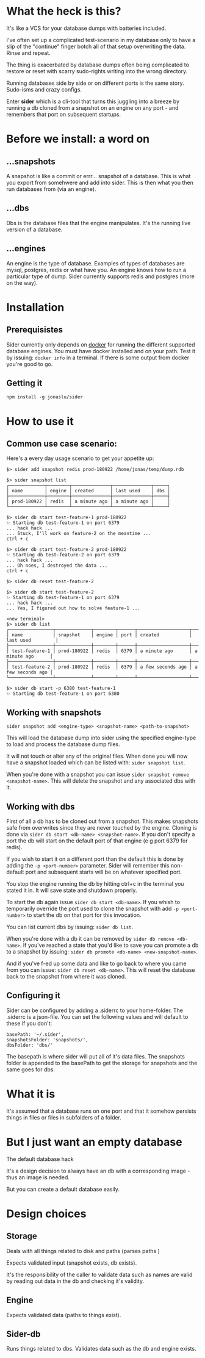# What the heck is this?
It's like a VCS for your database dumps with batteries included.

I've often set up a complicated test-scenario
in my database only to have a slip of the "continue"
finger botch all of that setup overwriting the data.
Rinse and repeat.

The thing is exacerbated by database dumps often being
complicated to restore or reset with scarry sudo-rights
writing into the wrong directory.

Running databases side by side or on different ports is the same story.
Sudo-isms and crazy configs.

Enter **sider** which is a cli-tool that turns this juggling into a breeze by
running a db cloned from a snapshot on an engine on any
port - and remembers that port on subsequent startups.

# Before we install: a word on

## ...snapshots
A snapshot is like a commit or errr... snapshot
of a database. This is what you export from somehwere and add into sider.
This is then what you then run databases from (via an engine).

## ...dbs
Dbs is the database files that the engine manipulates.
It's the running live version of a database.

## ...engines
An engine is the type of database.
Examples of types of databases are mysql, postgres, redis or what have you.
An engine knows how to run a particular type of dump. Sider currently
supports redis and postgres (more on the way).

# Installation

## Prerequisistes
Sider currently only depends on [docker](https://www.docker.com/) for running the different
supported database engines. You must have docker installed
and on your path. Test it by issuing: `docker info` in  a terminal.
If there is some output from docker you're good to go.

## Getting it
`npm install -g jonaslu/sider`

# How to use it

## Common use case scenario:
Here's a every day usage scenario to get your appetite up:

```
$> sider add snapshot redis prod-180922 /home/jonas/temp/dump.rdb

$> sider snapshot list
┌─────────────┬────────┬──────────────┬──────────────┬─────┐
│ name        │ engine │ created      │ last used    │ dbs │
├─────────────┼────────┼──────────────┼──────────────┼─────┤
│ prod-180922 │ redis  │ a minute ago │ a minute ago │     │
└─────────────┴────────┴──────────────┴──────────────┴─────┘

$> sider db start test-feature-1 prod-180922
✨ Starting db test-feature-1 on port 6379
... hack hack ...
... Stuck, I'll work on feature-2 on the meantime ...
ctrl + c

$> sider db start test-feature-2 prod-180922
✨ Starting db test-feature-2 on port 6379
... hack hack ...
... Oh noes, I destroyed the data ...
ctrl + c

$> sider db reset test-feature-2

$> sider db start test-feature-2
✨ Starting db test-feature-1 on port 6379
... hack hack ...
... Yes, I figured out how to solve feature-1 ...

<new terminal>
$> sider db list
┌────────────────┬─────────────┬────────┬──────┬───────────────────┬───────────────────┐
│ name           │ snapshot    │ engine │ port │ created           │ last used         │
├────────────────┼─────────────┼────────┼──────┼───────────────────┼───────────────────┤
│ test-feature-1 │ prod-180922 │ redis  │ 6379 │ a minute ago      │ a minute ago      │
├────────────────┼─────────────┼────────┼──────┼───────────────────┼───────────────────┤
│ test-feature-2 │ prod-180922 │ redis  │ 6379 │ a few seconds ago │ a few seconds ago │
└────────────────┴─────────────┴────────┴──────┴───────────────────┴───────────────────┘

$> sider db start -p 6380 test-feature-1
✨ Starting db test-feature-1 on port 6380
```

## Working with snapshots

`sider snapshot add <engine-type> <snapshot-name> <path-to-snapshot>`

This will load the database dump into sider using the specified engine-type
to load and process the database dump files.

It will not touch or alter any of the original files. When done you will
now have a snapshot loaded which can be listed with: `sider snapshot list`.

When you're done with a snapshot you can issue
`sider snapshot remove <snapshot-name>`. This will delete the
snapshot and any associated dbs with it.

## Working with dbs
First of all a db has to be cloned out from a snapshot. This makes snapshots
safe from overwrites since they are never touched by the engine. Cloning is done via
`sider db start <db-name> <snapshot-name>`. If you don't specify a port the
db will start on the default port of that engine (e g port 6379 for redis).

If you wish to start it on a different port than the default this is done
by adding the `-p <port-number>` parameter. Sider will remember this
non-default port and subsequent starts will be on whatever specified port.

You stop the engine running the db by hitting ctrl+c in the terminal
you stated it in. It will save state and shutdown properly.

To start the db again issue `sider db start <db-name>`. If you
whish to temporarily override the port used to clone the snapshot with
add `-p <port-number>` to start the db on that port for this invocation.

You can list current dbs by issuing: `sider db list`.

When you're done with a
db it can be removed by `sider db remove <db-name>`. If you've reached a state
that you'd like to save you can promote a db to a snapshot by
issuing: `sider db promote <db-name> <new-snapshot-name>`.

And if you've f-ed up some data and like to go back to where you came from
you can issue: `sider db reset <db-name>`. This will reset the database
back to the snapshot from where it was cloned.

## Configuring it
Sider can be configured by adding a .siderrc to your home-folder. The .siderrc
is a json-file. You can set the following values and will default to these
if you don't:
```
basePath: '~/.sider',
snapshotsFolder: 'snapshots/',
dbsFolder: 'dbs/'
```

The basepath is where sider will put all of it's data files. The snapshots
folder is appended to the basePath to get the storage for snapshots and
the same goes for dbs.
# What it is
It's assumed that a database runs on one
port and that it somehow persists things in
files or files in subfolders of a folder.

# But I just want an empty database
The default database hack

It's a design decision to always
have an db with a corresponding
image - thus an image is needed.

But you can create a default
database easily.

# Design choices


## Storage
Deals with all things related to disk and paths
(parses paths )

Expects validated input (snapshot exists, db exists).

It's the responsibility of the caller to validate
data such as names are valid by reading
out data in the db and checking it's validity.

## Engine
Expects validated data (paths to things exist).

## Sider-db
Runs things related to dbs. Validates data such as the db
and engine exists.
